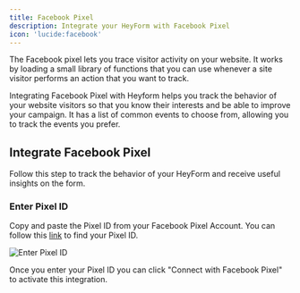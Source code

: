 ```yaml
---
title: Facebook Pixel
description: Integrate your HeyForm with Facebook Pixel
icon: 'lucide:facebook'
---
```


The Facebook pixel lets you trace visitor activity on your website. It works by loading a small library of functions that you can use whenever a site visitor performs an action that you want to track.

Integrating Facebook Pixel with Heyform helps you track the behavior of your website visitors so that you know their interests and be able to improve your campaign. It has a list of common events to choose from, allowing you to track the events you prefer.

## Integrate Facebook Pixel

Follow this step to track the behavior of your HeyForm and receive useful insights on the form.

### Enter Pixel ID

Copy and paste the Pixel ID from your Facebook Pixel Account. You can follow this [link](https://www.facebook.com/business/help/952192354843755?id=1205376682832142) to find your Pixel ID.

<img
  src="/images/integration/fbx.png"
  alt="Enter Pixel ID"
  data-zoomable
/>

Once you enter your Pixel ID you can click "Connect with Facebook Pixel" to activate this integration.
